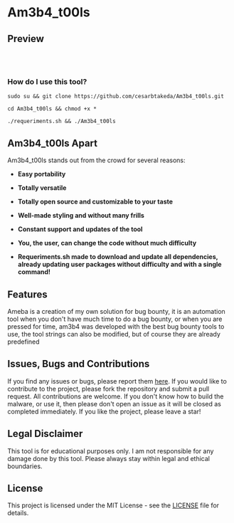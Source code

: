 # Am3b4_t00ls


## Preview

</p>
<span>
 </span> </br> </br>

### How do I use this tool? 
```
sudo su && git clone https://github.com/cesarbtakeda/Am3b4_t00ls.git

```
```
cd Am3b4_t00ls && chmod +x *
```
```
./requeriments.sh && ./Am3b4_t00ls
```


## Am3b4_t00ls Apart

 Am3b4_t00ls stands out from the crowd for several reasons:

- **Easy portability**
- **Totally versatile**
- **Totally open source and customizable to your taste**
- **Well-made styling and without many frills**
- **Constant support and updates of the tool**

- **You, the user, can change the code without much difficulty**
- **Requeriments.sh made to download and update all dependencies, already updating user packages without difficulty and with a single command!**

## Features
Ameba is a creation of my own solution for bug bounty, it is an automation tool when you don't have much time to do a bug bounty, or when you are pressed for time, am3b4 was developed with the best bug bounty tools to use, the tool strings can also be modified, but of course they are already predefined


## Issues, Bugs and Contributions

If you find any issues or bugs, please report them [here](https://github.com/cesarbtakeda/Am3b4_t00ls). If you would like to contribute to the project, please fork the repository and submit a pull request. All contributions are welcome. If you don't know how to build the malware, or use it, then please don't open an issue as it will be closed as completed immediately.
If you like the project, please leave a star!

## Legal Disclaimer

This tool is for educational purposes only. I am not responsible for any damage done by this tool. Please always stay within legal and ethical boundaries.

## License

This project is licensed under the MIT License - see the [LICENSE](LICENSE) file for details.




